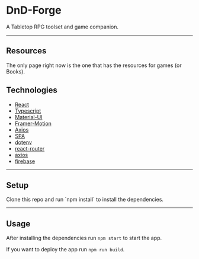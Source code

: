 <h1>DnD-Forge</h1>
A Tabletop RPG toolset and game companion.

---

<h2>Resources</h2>
The only page right now is the one that has the resources for games (or Books).

<h2>Technologies</h2>

- [React](https://facebook.github.io/react/)
- [Typescript](https://www.typescriptlang.org)
- [Material-UI](https://mui.com)
- [Framer-Motion](https://www.framer.com/motion/)
- [Axios](https://www.npmjs.com/package/axios)
- [SPA](https://en.wikipedia.org/wiki/Single-page_application)
- [dotenv](https://www.npmjs.com/package/dotenv)
- [react-router](https://reactrouter.com)
- [axios](https://www.npmjs.com/package/axios)
- [firebase](https://firebase.google.com)

---

<h2>Setup</h2>
Clone this repo and run `npm install` to install the dependencies.

---

<h2>Usage</h2>

After installing the dependencies run `npm start` to start the app.

If you want to deploy the app run `npm run build`.
